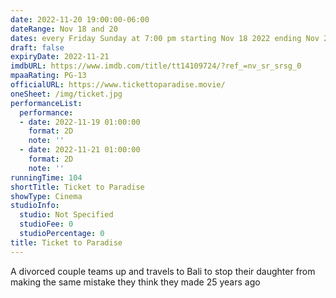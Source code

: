 ```yaml
---
date: 2022-11-20 19:00:00-06:00
dateRange: Nov 18 and 20
dates: every Friday Sunday at 7:00 pm starting Nov 18 2022 ending Nov 20 2022
draft: false
expiryDate: 2022-11-21
imdbURL: https://www.imdb.com/title/tt14109724/?ref_=nv_sr_srsg_0
mpaaRating: PG-13
officialURL: https://www.tickettoparadise.movie/
oneSheet: /img/ticket.jpg
performanceList:
  performance:
  - date: 2022-11-19 01:00:00
    format: 2D
    note: ''
  - date: 2022-11-21 01:00:00
    format: 2D
    note: ''
runningTime: 104
shortTitle: Ticket to Paradise
showType: Cinema
studioInfo:
  studio: Not Specified
  studioFee: 0
  studioPercentage: 0
title: Ticket to Paradise
---
```


A divorced couple teams up and travels to Bali to stop their daughter from making the same mistake they think they made 25 years ago